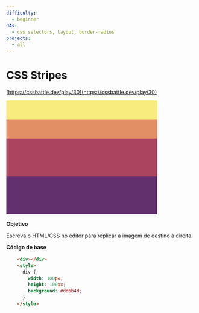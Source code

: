 ```yaml
---
difficulty:
  - beginner
OAs:
  - css selectors, layout, border-radius
projects:
  - all
---
```


# CSS Stripes

[https://cssbattle.dev/play/30](https://cssbattle.dev/play/30)

![](css_stripes.png)

__Objetivo__

Escreva o HTML/CSS no editor para replicar a imagem de destino à direita. 

__Código de base__

```html
    <div></div>
    <style>
      div {
        width: 100px;
        height: 100px;
        background: #dd6b4d;
      }
    </style>
```
